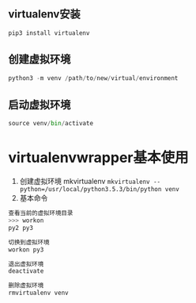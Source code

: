 

## virtualenv安装
`pip3 install virtualenv`  

## 创建虚拟环境
``` python
python3 -m venv /path/to/new/virtual/environment
```

## 启动虚拟环境
``` Python
source venv/bin/activate　
```

# virtualenvwrapper基本使用
1. 创建虚拟环境 mkvirtualenv
`mkvirtualenv --python=/usr/local/python3.5.3/bin/python venv`
2. 基本命令
``` python
查看当前的虚拟环境目录
>>> workon
py2 py3

切换到虚拟环境
workon py3

退出虚拟环境
deactivate

删除虚拟环境
rmvirtualenv venv
```


